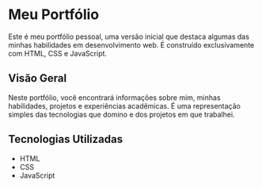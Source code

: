 # Meu Portfólio

Este é meu portfólio pessoal, uma versão inicial que destaca algumas das minhas habilidades em desenvolvimento web. É construído exclusivamente com HTML, CSS e JavaScript.

## Visão Geral

Neste portfólio, você encontrará informações sobre mim, minhas habilidades, projetos e experiências acadêmicas. É uma representação simples das tecnologias que domino e dos projetos em que trabalhei.

## Tecnologias Utilizadas

- HTML
- CSS
- JavaScript


